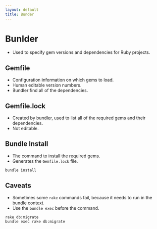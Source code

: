 ```yaml
---
layout: default
title: Bunder
---
```


# Bunlder
- Used to specify gem versions and dependencies for Ruby projects.

## Gemfile
- Configuration information on which gems to load.
- Human editable version numbers.
- Bundler find all of the dependencies.


## Gemfile.lock
- Created by bundler, used to list all of the required gems and their dependencies.
- Not editable.


## Bundle Install
- The command to install the required gems.
- Generates the `Gemfile.lock` file.

```bash
bundle install
```


## Caveats
- Sometimes some `rake` commands fail, because it needs to run in the bundle context.
- Use the `bundle exec` before the command.

```bash
rake db:migrate
bundle exec rake db:migrate
```